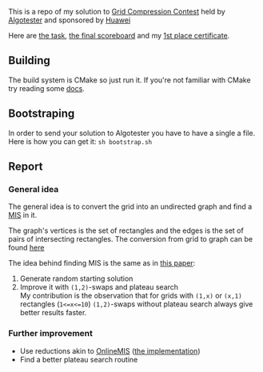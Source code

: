 This is a repo of my solution to [Grid Compression Contest](https://www.algotester.com/gcc/en) held by [Algotester](https://algotester.com) and sponsored by [Huawei](https://www.huawei.com/)

Here are [the task](statement.pdf "Grid Compression"), [the final scoreboard](https://algotester.com/en/Contest/ViewScoreboard/60313 "Scoreboard") and my [1st place certificate](certificate.pdf "Certificate").

## Building
The build system is CMake so just run it. If you're not familiar with CMake try reading some [docs](https://cmake.org/cmake/help/latest/manual/cmake.1.html).

## Bootstraping
In order to send your solution to Algotester you have to have a single a file. Here is how you can get it: `sh bootstrap.sh`

## Report
### General idea
The general idea is to convert the grid into an undirected graph and find a [MIS](https://en.wikipedia.org/wiki/Maximal_independent_set "Maximal independent set") in it.

The graph's vertices is the set of rectangles and the edges is the set of pairs of intersecting rectangles. The conversion from grid to graph can be found [here](io.h#L84)

The idea behind finding MIS is the same as in [this paper][1]:
1. Generate random starting solution
1. Improve it with `(1,2)`-swaps and plateau search  
My contribution is the observation that for grids with `(1,x)` or `(x,1)` rectangles (`1<=x<=10`) `(1,2)`-swaps without plateau search always give better results faster.

### Further improvement
- Use reductions akin to [OnlineMIS][2] ([the implementation](https://karlsruhemis.github.io/))
- Find a better plateau search routine

[1]: https://renatowerneck.files.wordpress.com/2016/06/arw10-mis-journal.pdf "D. V. Andrade, M. G. C. Resende, and R. F. Werneck. Fast Local Search for the Maximum Independent Set Problem. Journal of Heuristics, 18(4):525–547, 2012."
[2]: https://arxiv.org/pdf/1602.01659.pdf "Accelerating Local Search for the Maximum Independent Set Problem. Jakob Dahlum, Sebastian Lamm, Peter Sanders, Christian Schulz, Darren Strash and Renato F. Werneck. In Proceedings of the 15th Symposium on Experimental Algorithms (SEA), volume 9685 of LNCS, pages 118--133. Springer, 2016."
